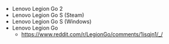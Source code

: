 - Lenovo Legion Go 2
- Lenovo Legion Go S (Steam)
- Lenovo Legion Go S (Windows)
- Lenovo Legion Go
  - https://www.reddit.com/r/LegionGo/comments/1isqjn1/_/
